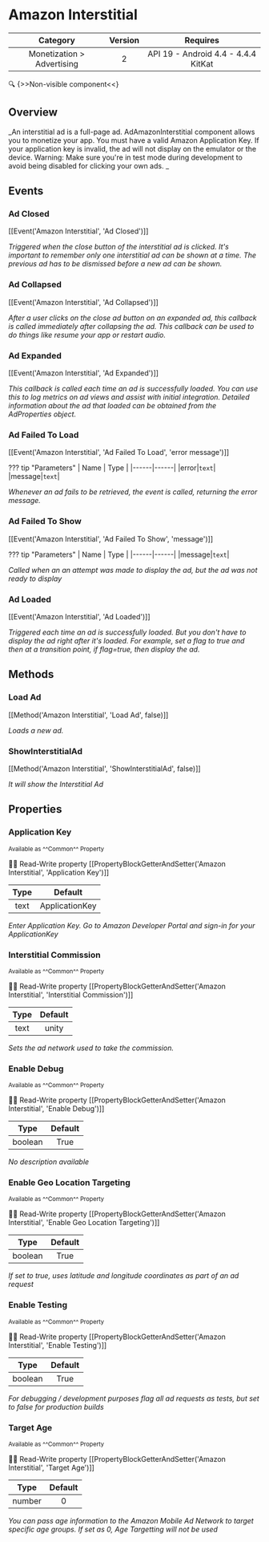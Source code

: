 # Amazon Interstitial

| Category | Version | Requires |
|:--------:|:-------:|:--------:|
|Monetization > Advertising|2|API 19 - Android 4.4 - 4.4.4 KitKat|

:mag: {>>Non-visible component<<}

## Overview

_An interstitial ad is a full-page ad. AdAmazonInterstitial component allows you to monetize your app. You must have a valid Amazon Application Key. If your application key is invalid, the ad will not display on the emulator or the device. Warning: Make sure you're in test mode during development to avoid being disabled for clicking your own ads. _

## Events

### Ad Closed

[[Event('Amazon Interstitial', 'Ad Closed')]]

_Triggered when the close button of the interstitial ad is clicked. It's important to remember only one interstitial ad can be shown at a time. The previous ad has to be dismissed before a new ad can be shown._

### Ad Collapsed

[[Event('Amazon Interstitial', 'Ad Collapsed')]]

_After a user clicks on the close ad button on an expanded ad, this callback is called immediately after collapsing the ad. This callback can be used to do things like resume your app or restart audio._

### Ad Expanded

[[Event('Amazon Interstitial', 'Ad Expanded')]]

_This callback is called each time an ad is successfully loaded. You can use this to log metrics on ad views and assist with initial integration. Detailed information about the ad that loaded can be obtained from the AdProperties object._

### Ad Failed To Load

[[Event('Amazon Interstitial', 'Ad Failed To Load', 'error message')]]

??? tip "Parameters"
    | Name | Type |
    |------|------|
    |error|`text`|
    |message|`text`|


_Whenever an ad fails to be retrieved, the event is called, returning the error message._

### Ad Failed To Show

[[Event('Amazon Interstitial', 'Ad Failed To Show', 'message')]]

??? tip "Parameters"
    | Name | Type |
    |------|------|
    |message|`text`|


_Called when an an attempt was made to display the ad, but the ad was not ready to display_

### Ad Loaded

[[Event('Amazon Interstitial', 'Ad Loaded')]]

_Triggered each time an ad is successfully loaded. But you don't have to display the ad right after it's loaded. For example, set a flag to true and then at a transition point, if flag=true, then display the ad._

## Methods

### Load Ad

[[Method('Amazon Interstitial', 'Load Ad', false)]]

_Loads a new ad._

### ShowInterstitialAd

[[Method('Amazon Interstitial', 'ShowInterstitialAd', false)]]

_It will show the Interstitial Ad_

## Properties

### Application Key

<small>Available as ^^Common^^ Property</small>

:eyes::pencil: Read-Write property
[[PropertyBlockGetterAndSetter('Amazon Interstitial', 'Application Key')]]

| Type | Default |
|:----:|:-------:|
|text|ApplicationKey|

_Enter Application Key. Go to Amazon Developer Portal and sign-in for your ApplicationKey_

### Interstitial Commission

<small>Available as ^^Common^^ Property</small>

:eyes::pencil: Read-Write property
[[PropertyBlockGetterAndSetter('Amazon Interstitial', 'Interstitial Commission')]]

| Type | Default |
|:----:|:-------:|
|text|unity|

_Sets the ad network used to take the commission._

### Enable Debug

<small>Available as ^^Common^^ Property</small>

:eyes::pencil: Read-Write property
[[PropertyBlockGetterAndSetter('Amazon Interstitial', 'Enable Debug')]]

| Type | Default |
|:----:|:-------:|
|boolean|True|

_No description available_

### Enable Geo Location Targeting

<small>Available as ^^Common^^ Property</small>

:eyes::pencil: Read-Write property
[[PropertyBlockGetterAndSetter('Amazon Interstitial', 'Enable Geo Location Targeting')]]

| Type | Default |
|:----:|:-------:|
|boolean|True|

_If set to true, uses latitude and longitude coordinates as part of an ad request_

### Enable Testing

<small>Available as ^^Common^^ Property</small>

:eyes::pencil: Read-Write property
[[PropertyBlockGetterAndSetter('Amazon Interstitial', 'Enable Testing')]]

| Type | Default |
|:----:|:-------:|
|boolean|True|

_For debugging / development purposes flag all ad requests as tests, but set to false for production builds_

### Target Age

<small>Available as ^^Common^^ Property</small>

:eyes::pencil: Read-Write property
[[PropertyBlockGetterAndSetter('Amazon Interstitial', 'Target Age')]]

| Type | Default |
|:----:|:-------:|
|number|0|

_You can pass age information to the Amazon Mobile Ad Network to target specific age groups. If set as 0, Age Targetting will not be used_